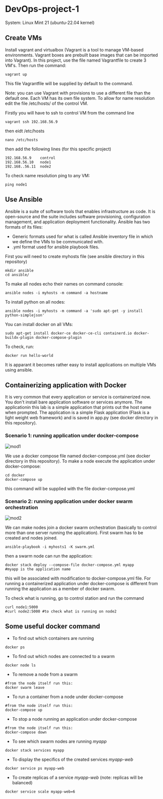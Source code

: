 # DevOps-project-1
System: Linux Mint 21 (ubuntu-22.04 kernel)
## Create VMs
Install vagrant and virtualbox (Vagrant is a tool to manage VM-based environments. Vagrant boxes are prebuilt base images that can be imported 
into Vagrant). In this project, use the file named Vagrantfile to create 3 VM's. Then run the command:

```
vagrant up 
```

This file Vagrantfile will be supplied by default to the command.


Note: you can use Vagrant with provisions to use a different file than the default one. Each VM has its own file system. To allow for name 
resolution edit the file /etc/hosts/ of the control VM.

Firstly you will have to ssh to control VM from the command line
```
vagrant ssh 192.168.56.9
```

then eidt /etc/hosts
```
nano /etc/hosts
```
then add the following lines (for this specific project)

``` 
192.168.56.9	control 
192.168.56.10	node1
192.168..56.11	node2
```

To check name resolution ping to any VM:
```
ping node1
```

## Use Ansible 
Ansible is a suite of software tools that enables infrastructure as code. It is open-source and the suite includes software provisioning, 
configuration management, and application deployment functionality. Ansible has two formats of its files:
- Generic formats used for what is called Ansible inventory file in which we define the VMs to be communicated with.
- .yml format used for ansible playbook files.

First you will need to create myhosts file (see ansible directory in this repository)
```
mkdir ansible
cd ansible/
```

To make all nodes echo their names on command console:

```
ansible nodes -i myhosts -m command -a hostname
```

To install python on all nodes:

```
ansible nodes -i myhosts -m command -a 'sudo apt-get -y install python-simplejson'
```

You can install docker on all VMs:

```
sudo apt-get install docker-ce docker-ce-cli containerd.io docker-buildx-plugin docker-compose-plugin
```

To check, run:

```
docker run hello-world
```

It is apparant it becomes rather easy to install applications on multiple VMs using ansible.

## Containerizing application with Docker
It is very common that every application or service is containerized now. You don't install bare application software or services anymore. The applicationin this lab is a simple application that prints out the host name when prompted. The application is a simple Flask application (Flask is a light weight web framework) and is saved in app.py (see docker directory in this repository).

### Scenario 1: running application under docker-compose
![mod1](https://github.com/Sherif-Elshafei/DevOps-project-1/assets/4324447/00b21da6-a453-48bf-b89b-1e35daaa4402)

We use a docker compose file named docker-compose.yml (see docker directory in this repository). To make a node execute the application under docker-compose:

```
cd docker
docker-compose up
```

this command will be supplied with the file docker-compose.yml

### Scenario 2: running application under docker swarm orchestration
![mod2](https://github.com/Sherif-Elshafei/DevOps-project-1/assets/4324447/9d3c1672-514f-4578-beb8-090697072a13)

We can make nodes join a docker swarm orchestration (basically to control more than one server running the application). First swarm has to be created and nodes joined. 

```
ansible-playbook -i myhosts1 -K swarm.yml
```

then a swarm node can run the application:

```
docker stack deploy --compose-file docker-compose.yml myapp
#myapp is the application name
```

this will be associated with modification to docker-compose.yml file. For running a containerized application under docker-compose is different from running the application as a member of docker swarm.

To check what is running, go to control station and run the command
```
curl node1:5000
#curl node2:5000 #to check what is running on node2
```

## Some useful docker command
- To find out which containers are running
```
docker ps
```

- To find out which nodes are connected to a swarm
```
docker node ls
```

- To remove a node from a swarm
```
#from the node itself run this:
docker swarm leave
```

- To run a container from a node under docker-compose
```
#from the node itself run this:
docker-compose up
```

- To stop a node running an application under docker-compose
```
#from the node itself run this:
docker-compose down
```

- To see which swarm nodes are running *myapp*
```
docker stack services myapp
```

- To display the specifics of the created services *myapp-web*
```
docker service ps myapp-web
```

- To create replicas of a service *myapp-web* (note: replicas will be balanced)
```
docker service scale myapp-web=6
```



